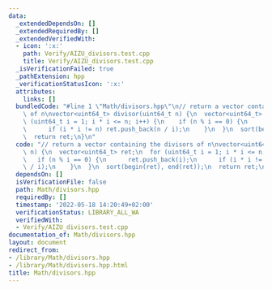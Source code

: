 ```yaml
---
data:
  _extendedDependsOn: []
  _extendedRequiredBy: []
  _extendedVerifiedWith:
  - icon: ':x:'
    path: Verify/AIZU_divisors.test.cpp
    title: Verify/AIZU_divisors.test.cpp
  _isVerificationFailed: true
  _pathExtension: hpp
  _verificationStatusIcon: ':x:'
  attributes:
    links: []
  bundledCode: "#line 1 \"Math/divisors.hpp\"\n// return a vector containing the divisors\
    \ of n\nvector<uint64_t> divisor(uint64_t n) {\n  vector<uint64_t> ret;\n  for\
    \ (uint64_t i = 1; i * i <= n; i++) {\n    if (n % i == 0) {\n      ret.push_back(i);\n\
    \      if (i * i != n) ret.push_back(n / i);\n    }\n  }\n  sort(begin(ret), end(ret));\n\
    \  return ret;\n}\n"
  code: "// return a vector containing the divisors of n\nvector<uint64_t> divisor(uint64_t\
    \ n) {\n  vector<uint64_t> ret;\n  for (uint64_t i = 1; i * i <= n; i++) {\n \
    \   if (n % i == 0) {\n      ret.push_back(i);\n      if (i * i != n) ret.push_back(n\
    \ / i);\n    }\n  }\n  sort(begin(ret), end(ret));\n  return ret;\n}"
  dependsOn: []
  isVerificationFile: false
  path: Math/divisors.hpp
  requiredBy: []
  timestamp: '2022-05-18 14:20:49+02:00'
  verificationStatus: LIBRARY_ALL_WA
  verifiedWith:
  - Verify/AIZU_divisors.test.cpp
documentation_of: Math/divisors.hpp
layout: document
redirect_from:
- /library/Math/divisors.hpp
- /library/Math/divisors.hpp.html
title: Math/divisors.hpp
---
```

